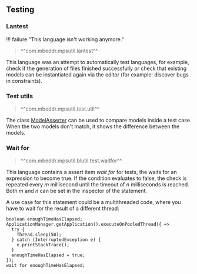 ## Testing

### Lantest

!!! failure "This language isn't working anymore."

> ^^com.mbeddr.mpsutil.lantest^^

This language was an attempt to automatically test languages, for example, check if the generation of files finished successfully
or check that existing models can be instantiated again via the editor (for example: discover bugs in constraints).

### Test utils

> ^^com.mbeddr.mpsutil.test.util^^

The class [ModelAsserter](http://127.0.0.1:63320/node?ref=fdfc256f-c0b4-4ea1-9ada-e6e752358eb7%2Fr%3Ac8a1c63c-511b-4685-8f66-17b348dd5cb3%28com.mbeddr.mpsutil.test.util%2Fcom.mbeddr.mpsutil.test.util%29%2F4319749102859030414) can be used to compare models inside a test case. When the two models don't match, it shows the difference between the models.

### Wait for

> ^^com.mbeddr.mpsutil.blutil.test.waitfor^^

This language contains a assert item *wait for* for tests, the waits for an expression to become true. If the condition
evaluates to false, the check is repeated every *m* millisecond until the timeout of *n* milliseconds is reached. Both
*m* and *n* can be set in the inspector of the statement.

A use case for this statement could be a multithreaded code, where you have to wait for the result of a different thread:

```
boolean enoughTimeHasElapsed; 
ApplicationManager.getApplication().executeOnPooledThread({ => 
  try { 
    Thread.sleep(50); 
  } catch (InterruptedException e) { 
    e.printStackTrace(); 
  } 
  enoughTimeHasElapsed = true; 
}); 
wait for enoughTimeHasElapsed;
```

